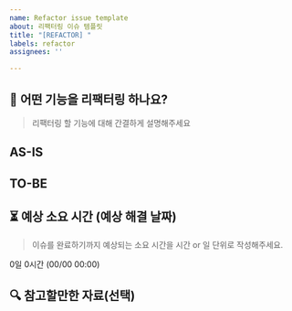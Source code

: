 ```yaml
---
name: Refactor issue template
about: 리팩터링 이슈 템플릿
title: "[REFACTOR] "
labels: refactor
assignees: ''

---
```


## 📌 어떤 기능을 리팩터링 하나요?
> 리팩터링 할 기능에 대해 간결하게 설명해주세요

## AS-IS

## TO-BE

## ⏳ 예상 소요 시간 (예상 해결 날짜)
> 이슈를 완료하기까지 예상되는 소요 시간을 시간 or 일 단위로 작성해주세요.

0일 0시간 (00/00 00:00)

## 🔍 참고할만한 자료(선택)
